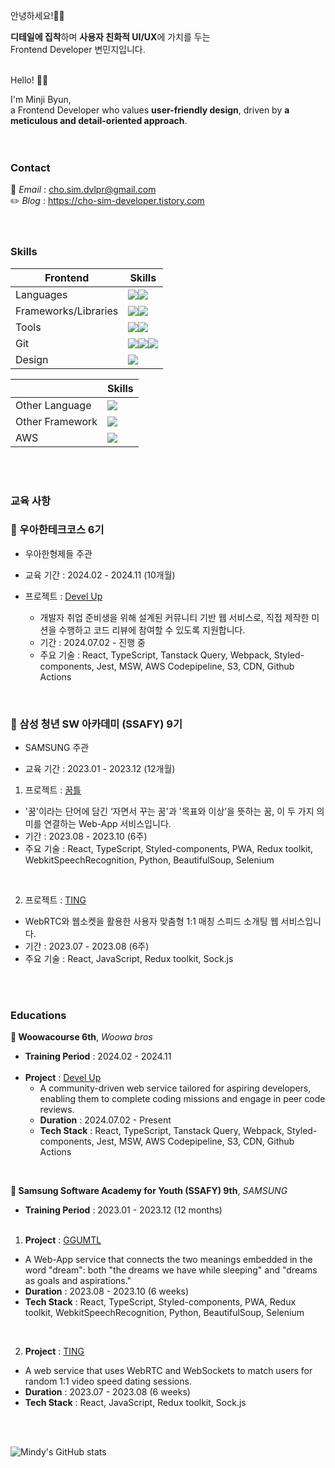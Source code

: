 안녕하세요!👋🏻<br/>

**디테일에 집착**하며 **사용자 친화적 UI/UX**에 가치를 두는<br/>
Frontend Developer 변민지입니다.
<br/><br/>


Hello! 👋🏻<br/>

I'm Minji Byun, <br/>
a Frontend Developer who values **user-friendly design**, driven by **a meticulous and detail-oriented approach**.<br/>
<br/><br/>



### Contact

📩 _Email_ : cho.sim.dvlpr@gmail.com<br/>
✏️ _Blog_ : https://cho-sim-developer.tistory.com<br/>
<br/><br/>

### Skills
|Frontend | Skills|
|--|-----|
| Languages | <img src="https://img.shields.io/badge/JavaScript-F7DF1E?style=for-the-badge&logo=JavaScript&logoColor=white"><img src="https://img.shields.io/badge/TypeScript-007ACC?style=for-the-badge&logo=typescript&logoColor=white">|
| Frameworks/Libraries | <img src="https://img.shields.io/badge/React-20232A?style=for-the-badge&logo=react&logoColor=61DAFB"><img src="https://img.shields.io/badge/React_Native-20232A?style=for-the-badge&logo=react&logoColor=61DAFB">|
| Tools | <img src="https://img.shields.io/badge/Storybook-FF4785?style=for-the-badge&logo=storybook&logoColor=white"><img src="https://img.shields.io/badge/Jest-C21325?style=for-the-badge&logo=jest&logoColor=white"> |
| Git | <img src="https://img.shields.io/badge/GitHub-100000?style=for-the-badge&logo=github&logoColor=white"><img src="https://img.shields.io/badge/githubactions-2088FF?style=for-the-badge&logo=githubactions&logoColor=white"><img src="https://img.shields.io/badge/GitLab-330F63?style=for-the-badge&logo=gitlab&logoColor=white">|
| Design | <img src="https://img.shields.io/badge/Figma-F24E1E?style=for-the-badge&logo=figma&logoColor=white"> |


| | Skills|
|--|-----|
| Other Language | <img src="https://img.shields.io/badge/Python-3776AB?style=for-the-badge&logo=python&logoColor=white"> |
| Other Framework | <img src="https://img.shields.io/badge/Django-092E20?style=for-the-badge&logo=django&logoColor=white"> |
| AWS | <img src="https://img.shields.io/badge/Amazon-232F3E?style=for-the-badge&logo=amazonwebservices&logoColor=white">

<br/><br/>

### 교육 사항

### **🚀 우아한테크코스 6기**
- 우아한형제들 주관

- 교육 기간 : 2024.02 - 2024.11 (10개월)
- 프로젝트 : [Devel Up](https://github.com/woowacourse-teams/2024-devel-up/tree/main)
  - 개발자 취업 준비생을 위해 설계된 커뮤니티 기반 웹 서비스로, 직접 제작한 미션을 수행하고 코드 리뷰에 참여할 수 있도록 지원합니다.
  - 기간 : 2024.07.02 - 진행 중
  - 주요 기술 : React, TypeScript, Tanstack Query, Webpack, Styled-components, Jest, MSW, AWS Codepipeline, S3, CDN, Github Actions

<br/>

### **🐳 삼성 청년 SW 아카데미 (SSAFY) 9기**
- SAMSUNG 주관

- 교육 기간 : 2023.01 - 2023.12 (12개월)
  
1. 프로젝트 : [꿈틀](https://github.com/chosim-dvlpr/GGUMTL)
  - '꿈'이라는 단어에 담긴 ‘자면서 꾸는 꿈'과 '목표와 이상’을 뜻하는 꿈, 이 두 가지 의미를 연결하는 Web-App 서비스입니다.
  - 기간 : 2023.08 - 2023.10 (6주)
  - 주요 기술 : React, TypeScript, Styled-components, PWA, Redux toolkit, WebkitSpeechRecognition, Python, BeautifulSoup, Selenium
  
<br/>

2. 프로젝트 : [TING](https://github.com/chosim-dvlpr/TING)
  - WebRTC와 웹소켓을 활용한 사용자 맞춤형 1:1 매칭 스피드 소개팅 웹 서비스입니다.
  - 기간 : 2023.07 - 2023.08 (6주)
  - 주요 기술 : React, JavaScript, Redux toolkit, Sock.js

<br/><br/>

### Educations

**🚀 Woowacourse 6th**, _Woowa bros_
<br/>
- **Training Period** : 2024.02 - 2024.11<br/><br/>
- **Project** : [Devel Up](https://github.com/woowacourse-teams/2024-devel-up/tree/main)
  - A community-driven web service tailored for aspiring developers, enabling them to complete coding missions and engage in peer code reviews.
  - **Duration** : 2024.07.02 - Present
  - **Tech Stack** : React, TypeScript, Tanstack Query, Webpack, Styled-components, Jest, MSW, AWS Codepipeline, S3, CDN, Github Actions

<br/>

**🐳 Samsung Software Academy for Youth (SSAFY) 9th**, _SAMSUNG_
<br/>
- **Training Period** : 2023.01 - 2023.12 (12 months)<br/><br/>

1. **Project** : [GGUMTL](https://github.com/chosim-dvlpr/GGUMTL/blob/master/README_eng.md)
- A Web-App service that connects the two meanings embedded in the word "dream": both "the dreams we have while sleeping" and "dreams as goals and aspirations."
- **Duration** : 2023.08 - 2023.10 (6 weeks)
- **Tech Stack** : React, TypeScript, Styled-components, PWA, Redux toolkit, WebkitSpeechRecognition, Python, BeautifulSoup, Selenium
<br/>

2. **Project** : [TING](https://github.com/chosim-dvlpr/TING/blob/main/README_eng.md)
- A web service that uses WebRTC and WebSockets to match users for random 1:1 video speed dating sessions.
- **Duration** : 2023.07 - 2023.08 (6 weeks)
- **Tech Stack** : React, JavaScript, Redux toolkit, Sock.js

 
<br/>
<br/>

![Mindy's GitHub stats](https://github-readme-stats.vercel.app/api?username=chosim-dvlpr&show_icons=true&theme=bear)
